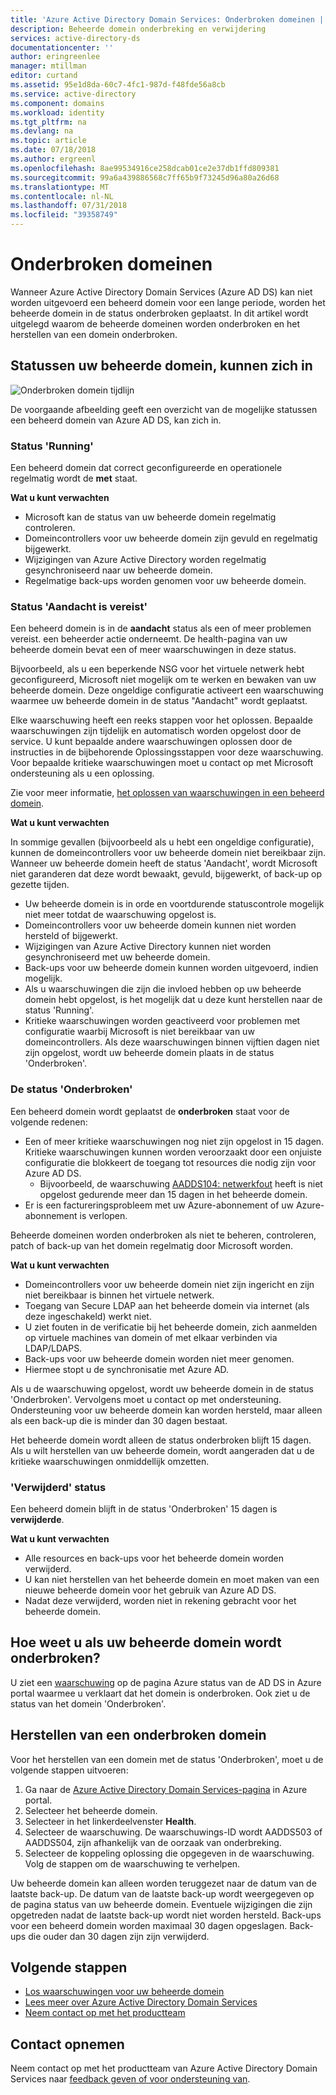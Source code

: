 ```yaml
---
title: 'Azure Active Directory Domain Services: Onderbroken domeinen | Microsoft Docs'
description: Beheerde domein onderbreking en verwijdering
services: active-directory-ds
documentationcenter: ''
author: eringreenlee
manager: mtillman
editor: curtand
ms.assetid: 95e1d8da-60c7-4fc1-987d-f48fde56a8cb
ms.service: active-directory
ms.component: domains
ms.workload: identity
ms.tgt_pltfrm: na
ms.devlang: na
ms.topic: article
ms.date: 07/18/2018
ms.author: ergreenl
ms.openlocfilehash: 8ae99534916ce258dcab01ce2e37db1ffd809381
ms.sourcegitcommit: 99a6a439886568c7ff65b9f73245d96a80a26d68
ms.translationtype: MT
ms.contentlocale: nl-NL
ms.lasthandoff: 07/31/2018
ms.locfileid: "39358749"
---
```

# <a name="suspended-domains"></a>Onderbroken domeinen
Wanneer Azure Active Directory Domain Services (Azure AD DS) kan niet worden uitgevoerd een beheerd domein voor een lange periode, worden het beheerde domein in de status onderbroken geplaatst. In dit artikel wordt uitgelegd waarom de beheerde domeinen worden onderbroken en het herstellen van een domein onderbroken.


## <a name="states-your-managed-domain-can-be-in"></a>Statussen uw beheerde domein, kunnen zich in

![Onderbroken domein tijdlijn](media\active-directory-domain-services-suspension\suspension-timeline.PNG)

De voorgaande afbeelding geeft een overzicht van de mogelijke statussen een beheerd domein van Azure AD DS, kan zich in.

### <a name="running-state"></a>Status 'Running'
Een beheerd domein dat correct geconfigureerde en operationele regelmatig wordt de **met** staat.

**Wat u kunt verwachten**
* Microsoft kan de status van uw beheerde domein regelmatig controleren.
* Domeincontrollers voor uw beheerde domein zijn gevuld en regelmatig bijgewerkt.
* Wijzigingen van Azure Active Directory worden regelmatig gesynchroniseerd naar uw beheerde domein.
* Regelmatige back-ups worden genomen voor uw beheerde domein.


### <a name="needs-attention-state"></a>Status 'Aandacht is vereist'
Een beheerd domein is in de **aandacht** status als een of meer problemen vereist. een beheerder actie onderneemt. De health-pagina van uw beheerde domein bevat een of meer waarschuwingen in deze status. 

Bijvoorbeeld, als u een beperkende NSG voor het virtuele netwerk hebt geconfigureerd, Microsoft niet mogelijk om te werken en bewaken van uw beheerde domein. Deze ongeldige configuratie activeert een waarschuwing waarmee uw beheerde domein in de status "Aandacht" wordt geplaatst.

Elke waarschuwing heeft een reeks stappen voor het oplossen. Bepaalde waarschuwingen zijn tijdelijk en automatisch worden opgelost door de service. U kunt bepaalde andere waarschuwingen oplossen door de instructies in de bijbehorende Oplossingsstappen voor deze waarschuwing. Voor bepaalde kritieke waarschuwingen moet u contact op met Microsoft ondersteuning als u een oplossing.

Zie voor meer informatie, [het oplossen van waarschuwingen in een beheerd domein](active-directory-ds-troubleshoot-alerts.md).

**Wat u kunt verwachten**

In sommige gevallen (bijvoorbeeld als u hebt een ongeldige configuratie), kunnen de domeincontrollers voor uw beheerde domein niet bereikbaar zijn. Wanneer uw beheerde domein heeft de status 'Aandacht', wordt Microsoft niet garanderen dat deze wordt bewaakt, gevuld, bijgewerkt, of back-up op gezette tijden.

* Uw beheerde domein is in orde en voortdurende statuscontrole mogelijk niet meer totdat de waarschuwing opgelost is.
* Domeincontrollers voor uw beheerde domein kunnen niet worden hersteld of bijgewerkt.
* Wijzigingen van Azure Active Directory kunnen niet worden gesynchroniseerd met uw beheerde domein.
* Back-ups voor uw beheerde domein kunnen worden uitgevoerd, indien mogelijk.
* Als u waarschuwingen die zijn die invloed hebben op uw beheerde domein hebt opgelost, is het mogelijk dat u deze kunt herstellen naar de status 'Running'.
* Kritieke waarschuwingen worden geactiveerd voor problemen met configuratie waarbij Microsoft is niet bereikbaar van uw domeincontrollers. Als deze waarschuwingen binnen vijftien dagen niet zijn opgelost, wordt uw beheerde domein plaats in de status 'Onderbroken'.


### <a name="the-suspended-state"></a>De status 'Onderbroken'
Een beheerd domein wordt geplaatst de **onderbroken** staat voor de volgende redenen:

* Een of meer kritieke waarschuwingen nog niet zijn opgelost in 15 dagen. Kritieke waarschuwingen kunnen worden veroorzaakt door een onjuiste configuratie die blokkeert de toegang tot resources die nodig zijn voor Azure AD DS.
    * Bijvoorbeeld, de waarschuwing [AADDS104: netwerkfout](active-directory-ds-troubleshoot-nsg.md) heeft is niet opgelost gedurende meer dan 15 dagen in het beheerde domein.
* Er is een factureringsprobleem met uw Azure-abonnement of uw Azure-abonnement is verlopen.

Beheerde domeinen worden onderbroken als niet te beheren, controleren, patch of back-up van het domein regelmatig door Microsoft worden.

**Wat u kunt verwachten**
* Domeincontrollers voor uw beheerde domein niet zijn ingericht en zijn niet bereikbaar is binnen het virtuele netwerk.
* Toegang van Secure LDAP aan het beheerde domein via internet (als deze ingeschakeld) werkt niet.
* U ziet fouten in de verificatie bij het beheerde domein, zich aanmelden op virtuele machines van domein of met elkaar verbinden via LDAP/LDAPS.
* Back-ups voor uw beheerde domein worden niet meer genomen.
* Hiermee stopt u de synchronisatie met Azure AD.

Als u de waarschuwing opgelost, wordt uw beheerde domein in de status 'Onderbroken'. Vervolgens moet u contact op met ondersteuning.
Ondersteuning voor uw beheerde domein kan worden hersteld, maar alleen als een back-up die is minder dan 30 dagen bestaat.

Het beheerde domein wordt alleen de status onderbroken blijft 15 dagen. Als u wilt herstellen van uw beheerde domein, wordt aangeraden dat u de kritieke waarschuwingen onmiddellijk omzetten.


### <a name="deleted-state"></a>'Verwijderd' status
Een beheerd domein blijft in de status 'Onderbroken' 15 dagen is **verwijderde**.

**Wat u kunt verwachten**
* Alle resources en back-ups voor het beheerde domein worden verwijderd.
* U kan niet herstellen van het beheerde domein en moet maken van een nieuwe beheerde domein voor het gebruik van Azure AD DS.
* Nadat deze verwijderd, worden niet in rekening gebracht voor het beheerde domein.


## <a name="how-do-you-know-if-your-managed-domain-is-suspended"></a>Hoe weet u als uw beheerde domein wordt onderbroken?
U ziet een [waarschuwing](active-directory-ds-troubleshoot-alerts.md) op de pagina Azure status van de AD DS in Azure portal waarmee u verklaart dat het domein is onderbroken. Ook ziet u de status van het domein 'Onderbroken'.


## <a name="restore-a-suspended-domain"></a>Herstellen van een onderbroken domein
Voor het herstellen van een domein met de status 'Onderbroken', moet u de volgende stappen uitvoeren:

1. Ga naar de [Azure Active Directory Domain Services-pagina](https://portal.azure.com/#blade/HubsExtension/Resources/resourceType/Microsoft.AAD%2FdomainServices) in Azure portal.
2. Selecteer het beheerde domein.
3. Selecteer in het linkerdeelvenster **Health**.
4. Selecteer de waarschuwing. De waarschuwings-ID wordt AADDS503 of AADDS504, zijn afhankelijk van de oorzaak van onderbreking.
5. Selecteer de koppeling oplossing die opgegeven in de waarschuwing. Volg de stappen om de waarschuwing te verhelpen.

Uw beheerde domein kan alleen worden teruggezet naar de datum van de laatste back-up. De datum van de laatste back-up wordt weergegeven op de pagina status van uw beheerde domein. Eventuele wijzigingen die zijn opgetreden nadat de laatste back-up wordt niet worden hersteld. Back-ups voor een beheerd domein worden maximaal 30 dagen opgeslagen. Back-ups die ouder dan 30 dagen zijn zijn verwijderd.


## <a name="next-steps"></a>Volgende stappen
- [Los waarschuwingen voor uw beheerde domein](active-directory-ds-troubleshoot-alerts.md)
- [Lees meer over Azure Active Directory Domain Services](active-directory-ds-overview.md)
- [Neem contact op met het productteam](active-directory-ds-contact-us.md)

## <a name="contact-us"></a>Contact opnemen
Neem contact op met het productteam van Azure Active Directory Domain Services naar [feedback geven of voor ondersteuning van](active-directory-ds-contact-us.md).
